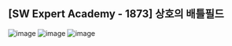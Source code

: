 ## [SW Expert Academy - 1873] 상호의 배틀필드

![image](https://user-images.githubusercontent.com/22045163/106717486-25537300-6643-11eb-9d19-2f0c7b437f71.png)
![image](https://user-images.githubusercontent.com/22045163/106717556-3bf9ca00-6643-11eb-836b-c1cfd1add657.png)
![image](https://user-images.githubusercontent.com/22045163/106717429-11a80c80-6643-11eb-9ece-86ba7046881a.png)
